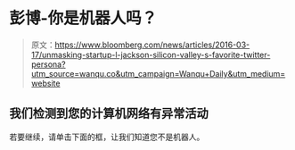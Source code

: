 # 彭博-你是机器人吗？

> 原文：<https://www.bloomberg.com/news/articles/2016-03-17/unmasking-startup-l-jackson-silicon-valley-s-favorite-twitter-persona?utm_source=wanqu.co&utm_campaign=Wanqu+Daily&utm_medium=website>



## 我们检测到您的计算机网络有异常活动

若要继续，请单击下面的框，让我们知道您不是机器人。

